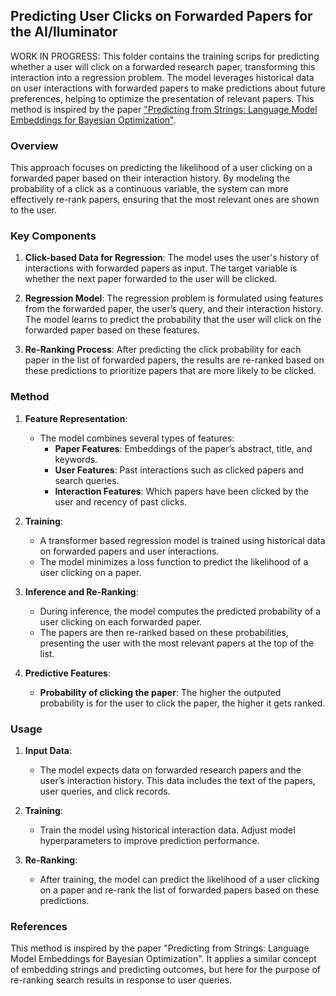 ## Predicting User Clicks on Forwarded Papers for the AI/lluminator

WORK IN PROGRESS: This folder contains the training scrips for predicting whether a user will click on a forwarded research paper, transforming this interaction into a regression problem. The model leverages historical data on user interactions with forwarded papers to make predictions about future preferences, helping to optimize the presentation of relevant papers. This method is inspired by the paper ["Predicting from Strings: Language Model Embeddings for Bayesian Optimization"](https://arxiv.org/pdf/2410.10190).

### Overview

This approach focuses on predicting the likelihood of a user clicking on a forwarded paper based on their interaction history. By modeling the probability of a click as a continuous variable, the system can more effectively re-rank papers, ensuring that the most relevant ones are shown to the user.

### Key Components

1. **Click-based Data for Regression**: 
   The model uses the user's history of interactions with forwarded papers as input. The target variable is whether the next paper forwarded to the user will be clicked.

2. **Regression Model**: 
   The regression problem is formulated using features from the forwarded paper, the user’s query, and their interaction history. The model learns to predict the probability that the user will click on the forwarded paper based on these features.

3. **Re-Ranking Process**: 
   After predicting the click probability for each paper in the list of forwarded papers, the results are re-ranked based on these predictions to prioritize papers that are more likely to be clicked.

### Method

1. **Feature Representation**: 
    - The model combines several types of features:
      - **Paper Features**: Embeddings of the paper’s abstract, title, and keywords.
      - **User Features**: Past interactions such as clicked papers and search queries.
      - **Interaction Features**: Which papers have been clicked by the user and recency of past clicks.

2. **Training**: 
    - A transformer based regression model is trained using historical data on forwarded papers and user interactions. 
    - The model minimizes a loss function to predict the likelihood of a user clicking on a paper.

3. **Inference and Re-Ranking**:
    - During inference, the model computes the predicted probability of a user clicking on each forwarded paper.
    - The papers are then re-ranked based on these probabilities, presenting the user with the most relevant papers at the top of the list.

4. **Predictive Features**: 
    - **Probability of clicking the paper**: The higher the outputed probability is for the user to click the paper, the higher it gets ranked.

### Usage

1. **Input Data**: 
    - The model expects data on forwarded research papers and the user’s interaction history. This data includes the text of the papers, user queries, and click records.

2. **Training**: 
    - Train the model using historical interaction data. Adjust model hyperparameters to improve prediction performance.

3. **Re-Ranking**: 
    - After training, the model can predict the likelihood of a user clicking on a paper and re-rank the list of forwarded papers based on these predictions.

### References

This method is inspired by the paper "Predicting from Strings: Language Model Embeddings for Bayesian Optimization". It applies a similar concept of embedding strings and predicting outcomes, but here for the purpose of re-ranking search results in response to user queries.